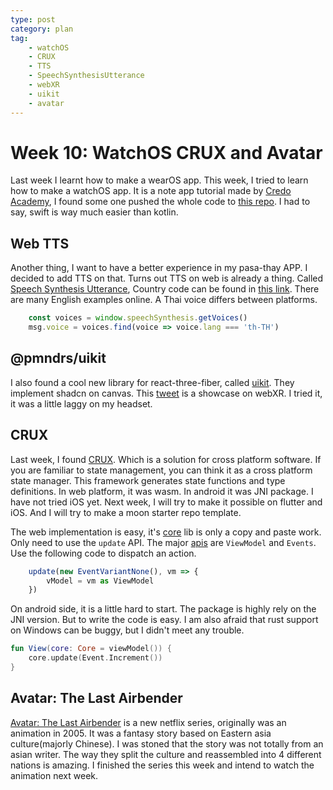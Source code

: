 ```yaml
---
type: post
category: plan
tag:
    - watchOS
    - CRUX
    - TTS
    - SpeechSynthesisUtterance
    - webXR
    - uikit
    - avatar
---
```

# Week 10: WatchOS CRUX and Avatar

Last week I learnt how to make a wearOS app. This week, I tried to learn how to make a watchOS app. It is a note app tutorial made by [Credo Academy](https://www.youtube.com/c/CredoAcademy), I found some one pushed the whole code to [this repo](https://github.com/universeye/applewatch-note-app/tree/master). I had to say, swift is way much easier than kotlin.

## Web TTS

Another thing, I want to have a better experience in my pasa-thay APP. I decided to add TTS on that. Turns out TTS on web is already a thing. Called [Speech Synthesis Utterance](https://developer.mozilla.org/en-US/docs/Web/API/SpeechSynthesisUtterance/lang), Country code can be found in [this link](https://www.ibm.com/docs/en/rational-soft-arch/9.6.1?topic=overview-locales-code-pages-supported). There are many English examples online. A Thai voice differs between platforms.

```js
    const voices = window.speechSynthesis.getVoices()
    msg.voice = voices.find(voice => voice.lang === 'th-TH')
```

## @pmndrs/uikit

I also found a cool new library for react-three-fiber, called [uikit](https://github.com/pmndrs/uikit). They implement shadcn on canvas. This [tweet](https://twitter.com/BelaBohlender/status/1763258175770235046) is a showcase on webXR. I tried it, it was a little laggy on my headset.


## CRUX

Last week, I found [CRUX](https://redbadger.github.io/crux/). Which is a solution for cross platform software. If you are familiar to state management, you can think it as a cross platform state manager. This framework generates state functions and type definitions. In web platform, it was wasm. In android it was JNI package. I have not tried iOS yet. Next week, I will try to make it possible on flutter and iOS. And I will try to make a moon starter repo template.

The web implementation is easy, it's [core](https://github.com/gongbaodd/all-the-demos/blob/main/crux/usemoon/packages/next-app/lib/core.ts) lib is only a copy and paste work. Only need to use the `update` API. The major [apis](https://github.com/gongbaodd/all-the-demos/blob/main/crux/usemoon/packages/next-app/models/hello.ts) are `ViewModel` and `Events`. Use the following code to dispatch an action.

```ts
    update(new EventVariantNone(), vm => {
        vModel = vm as ViewModel
    })
```

On android side, it is a little hard to start. The package is highly rely on the JNI version. But to write the code is easy. I am also afraid that rust support on Windows can be buggy, but I didn't meet any trouble.

```kt
fun View(core: Core = viewModel()) {
    core.update(Event.Increment())
}
```

## Avatar: The Last Airbender

[Avatar: The Last Airbender](https://www.pogdesign.co.uk/cat/Avatar-The-Last-Airbender-2024-summary) is a new netflix series, originally was an animation in 2005. It was a fantasy story based on Eastern asia culture(majorly Chinese). I was stoned that the story was not totally from an asian writer. The way they split the culture and reassembled into 4 different nations is amazing. I finished the series this week and intend to watch the animation next week.